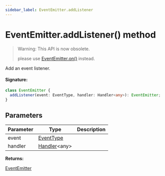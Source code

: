 ```yaml
---
sidebar_label: EventEmitter.addListener
---
```


# EventEmitter.addListener() method

> Warning: This API is now obsolete.
>
> please use [EventEmitter.on()](./puppeteer.eventemitter.on.md) instead.

Add an event listener.

#### Signature:

```typescript
class EventEmitter {
  addListener(event: EventType, handler: Handler<any>): EventEmitter;
}
```

## Parameters

| Parameter | Type                                         | Description |
| --------- | -------------------------------------------- | ----------- |
| event     | [EventType](./puppeteer.eventtype.md)        |             |
| handler   | [Handler](./puppeteer.handler.md)&lt;any&gt; |             |

**Returns:**

[EventEmitter](./puppeteer.eventemitter.md)
